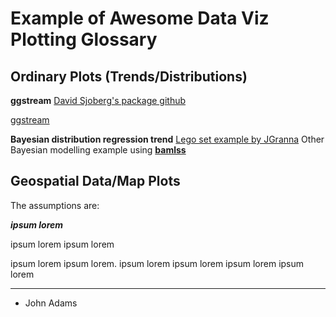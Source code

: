 #  Example of Awesome Data Viz Plotting Glossary 


## Ordinary Plots (Trends/Distributions)

**ggstream** [David Sjoberg's package github](https://github.com/davidsjoberg/ggstream)  

[ggstream](https://github.com/davidsjoberg/ggstream)  



**Bayesian distribution regression trend** [Lego set example by JGranna](https://jgranna.github.io/posts/lego-sets.html)
Other Bayesian modelling example using [**bamlss**](http://www.bamlss.org/articles/jm.html#mayo-clinic-primary-biliary-cirrhosis-data)




## Geospatial Data/Map Plots


The assumptions are:

**_ipsum lorem_**

ipsum lorem ipsum lorem

ipsum lorem ipsum lorem. ipsum lorem ipsum lorem ipsum lorem ipsum lorem


* * *


* John Adams
